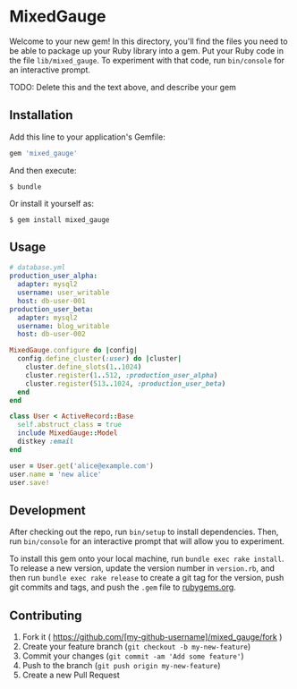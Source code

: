 # MixedGauge

Welcome to your new gem! In this directory, you'll find the files you need to be able to package up your Ruby library into a gem. Put your Ruby code in the file `lib/mixed_gauge`. To experiment with that code, run `bin/console` for an interactive prompt.

TODO: Delete this and the text above, and describe your gem

## Installation

Add this line to your application's Gemfile:

```ruby
gem 'mixed_gauge'
```

And then execute:

    $ bundle

Or install it yourself as:

    $ gem install mixed_gauge

## Usage

```yaml
# database.yml
production_user_alpha:
  adapter: mysql2
  username: user_writable
  host: db-user-001
production_user_beta:
  adapter: mysql2
  username: blog_writable
  host: db-user-002
```

```ruby
MixedGauge.configure do |config|
  config.define_cluster(:user) do |cluster|
    cluster.define_slots(1..1024)
    cluster.register(1..512, :production_user_alpha)
    cluster.register(513..1024, :production_user_beta)
  end
end
```

```ruby
class User < ActiveRecord::Base
  self.abstruct_class = true
  include MixedGauge::Model
  distkey :email
end

user = User.get('alice@example.com')
user.name = 'new alice'
user.save!
```

## Development

After checking out the repo, run `bin/setup` to install dependencies. Then, run `bin/console` for an interactive prompt that will allow you to experiment.

To install this gem onto your local machine, run `bundle exec rake install`. To release a new version, update the version number in `version.rb`, and then run `bundle exec rake release` to create a git tag for the version, push git commits and tags, and push the `.gem` file to [rubygems.org](https://rubygems.org).

## Contributing

1. Fork it ( https://github.com/[my-github-username]/mixed_gauge/fork )
2. Create your feature branch (`git checkout -b my-new-feature`)
3. Commit your changes (`git commit -am 'Add some feature'`)
4. Push to the branch (`git push origin my-new-feature`)
5. Create a new Pull Request

